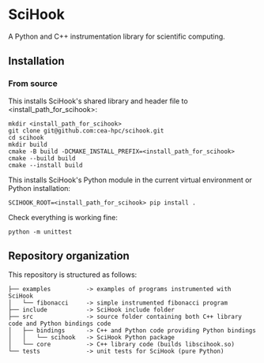 # SciHook

A Python and C++ instrumentation library for scientific computing.

## Installation

### From source

This installs SciHook's shared library and header file to <install_path_for_scihook>:

```
mkdir <install_path_for_scihook>
git clone git@github.com:cea-hpc/scihook.git
cd scihook
mkdir build
cmake -B build -DCMAKE_INSTALL_PREFIX=<install_path_for_scihook>
cmake --build build
cmake --install build
```

This installs SciHook's Python module in the current virtual environment or Python installation:
```
SCIHOOK_ROOT=<install_path_for_scihook> pip install .
```

Check everything is working fine:
```
python -m unittest
```

## Repository organization

This repository is structured as follows:

```
├── examples          -> examples of programs instrumented with SciHook
│   └── fibonacci     -> simple instrumented fibonacci program
├── include           -> SciHook include folder
├── src               -> source folder containing both C++ library code and Python bindings code
│   ├── bindings      -> C++ and Python code providing Python bindings
│   │   └── scihook   -> SciHook Python package
│   └── core          -> C++ library code (builds libscihook.so)
└── tests             -> unit tests for SciHook (pure Python)
```
